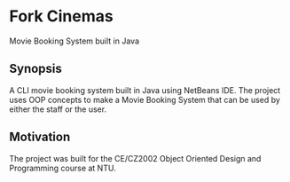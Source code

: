 # Fork Cinemas
Movie Booking System built in Java 

## Synopsis

A CLI movie booking system built in Java using NetBeans IDE. The project uses OOP concepts to make a Movie Booking System that can be used by either the staff or the user.  

## Motivation

The project was built for the CE/CZ2002 Object Oriented Design and Programming course at NTU.
